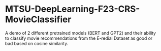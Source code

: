 # MTSU-DeepLearning-F23-CRS-MovieClassifier
A demo of 2 different pretrained models (BERT and GPT2) and their ability to classify movie recommendations from the E-redial Dataset as good or bad based on cosine similarity. 
